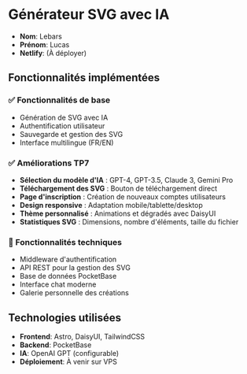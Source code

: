 # Générateur SVG avec IA

- **Nom**: Lebars 
- **Prénom**: Lucas
- **Netlify**: (À déployer)

## Fonctionnalités implémentées

### ✅ Fonctionnalités de base
- Génération de SVG avec IA
- Authentification utilisateur
- Sauvegarde et gestion des SVG
- Interface multilingue (FR/EN)

### ✅ Améliorations TP7
- **Sélection du modèle d'IA** : GPT-4, GPT-3.5, Claude 3, Gemini Pro
- **Téléchargement des SVG** : Bouton de téléchargement direct
- **Page d'inscription** : Création de nouveaux comptes utilisateurs
- **Design responsive** : Adaptation mobile/tablette/desktop  
- **Thème personnalisé** : Animations et dégradés avec DaisyUI
- **Statistiques SVG** : Dimensions, nombre d'éléments, taille du fichier

### 🚀 Fonctionnalités techniques
- Middleware d'authentification
- API REST pour la gestion des SVG
- Base de données PocketBase
- Interface chat moderne
- Galerie personnelle des créations

## Technologies utilisées
- **Frontend**: Astro, DaisyUI, TailwindCSS
- **Backend**: PocketBase
- **IA**: OpenAI GPT (configurable)
- **Déploiement**: À venir sur VPS 